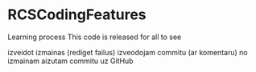 # RCSCodingFeatures
Learning process
This code is released for all to see

izveidot izmainas (rediget failus)
izveodojam commitu (ar komentaru) no izmainam
aizutam commitu uz GitHub